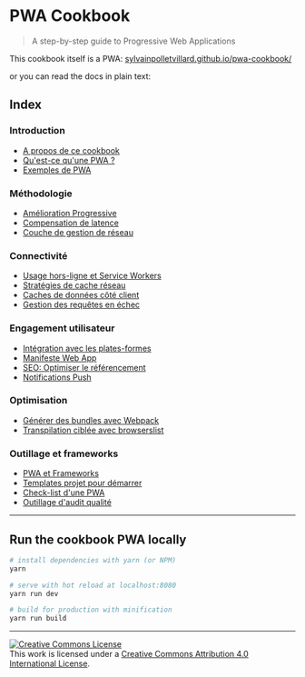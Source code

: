 # PWA Cookbook

> A step-by-step guide to Progressive Web Applications

This cookbook itself is a PWA: [sylvainpolletvillard.github.io/pwa-cookbook/](https://sylvainpolletvillard.github.io/pwa-cookbook/)
 
or you can read the docs in plain text:

## Index

### Introduction

- [A propos de ce cookbook](static/pages/a-propos.md)
- [Qu'est-ce qu'une PWA ?](static/pages/pwa.md)
- [Exemples de PWA](static/pages/examples.md)

### Méthodologie

- [Amélioration Progressive](static/pages/progressive-enhancement.md)
- [Compensation de latence](static/pages/optimistic-ui.md)
- [Couche de gestion de réseau](static/pages/network-management.md)

### Connectivité

- [Usage hors-ligne et Service Workers](static/pages/service-workers.md)
- [Stratégies de cache réseau](static/pages/network-strategies.md)
- [Caches de données côté client](static/pages/data-cache.md)
- [Gestion des requêtes en échec](static/pages/error-management.md)

### Engagement utilisateur

- [Intégration avec les plates-formes](static/pages/integration.md)
- [Manifeste Web App](static/pages/manifest.md)
- [SEO: Optimiser le référencement](static/pages/seo.md)
- [Notifications Push](static/pages/push-notifications.md)

### Optimisation

- [Générer des bundles avec Webpack](static/pages/optimisation-bundle.md)
- [Transpilation ciblée avec browserslist](static/pages/browserslist.md)

### Outillage et frameworks

- [PWA et Frameworks](static/pages/frameworks.md)
- [Templates projet pour démarrer](static/pages/project-templates.md)
- [Check-list d'une PWA](static/pages/checklist.md)
- [Outillage d'audit qualité](static/pages/audit-tools.md)

---


## Run the cookbook PWA locally

``` bash
# install dependencies with yarn (or NPM)
yarn

# serve with hot reload at localhost:8080
yarn run dev

# build for production with minification
yarn run build
```

---

<p class="license"><a rel="license" href="http://creativecommons.org/licenses/by/4.0/"><img alt="Creative Commons License" style="border-width:0" src="https://i.creativecommons.org/l/by/4.0/88x31.png" /></a><br />This work is licensed under a <a rel="license" href="http://creativecommons.org/licenses/by/4.0/">Creative Commons Attribution 4.0 International License</a>.</p>
